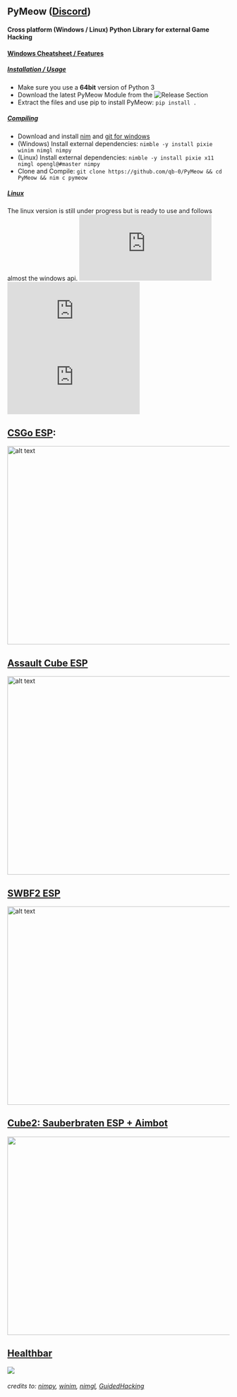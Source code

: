 ## PyMeow ([Discord](https://discord.gg/B34S4aMYqY))
#### Cross platform (Windows / Linux) Python Library for external Game Hacking

#### [Windows Cheatsheet / Features](https://github.com/qb-0/PyMeow/blob/master/cheatsheet.txt)

##### <ins>Installation / Usage</ins>
- Make sure you use a **64bit** version of Python 3
- Download the latest PyMeow Module from the ![Release Section](https://github.com/qb-0/PyMeow/releases)
- Extract the files and use pip to install PyMeow: `pip install .`

##### <ins>Compiling</ins>
- Download and install [nim](https://nim-lang.org/install.html) and [git for windows](https://gitforwindows.org/)
- (Windows) Install external dependencies: `nimble -y install pixie winim nimgl nimpy`
- (Linux) Install external dependencies: `nimble -y install pixie x11 nimgl opengl@#master nimpy`
- Clone and Compile: `git clone https://github.com/qb-0/PyMeow && cd PyMeow && nim c pymeow`

##### <ins>Linux</ins>
The linux version is still under progress but is ready to use and follows almost the windows api.
![Assault Cube ESP](https://github.com/qb-0/PyMeow/blob/master/examples/linux/ac_esp.py)
![CSGo ESP](https://github.com/qb-0/PyMeow/blob/master/examples/linux/csgo_esp.py)
![Sauerbraten ESP+Aimbot](https://github.com/qb-0/PyMeow/blob/master/examples/linux/sauerbraten_espaim.py)

## [CSGo ESP](https://github.com/qb-0/PyMeow/blob/master/examples/csgo_esp.py):
<img src="https://github.com/qb-0/PyMeow/blob/master/examples/screenshots/csgo_py.png" alt="alt text" width="650" height="450">

## [Assault Cube ESP](https://github.com/qb-0/PyMeow/blob/master/examples/ac_esp.py)
<img src="https://github.com/qb-0/PyMeow/blob/master/examples/screenshots/ac2_py.png" alt="alt text" width="650" height="450">

## [SWBF2 ESP](https://github.com/qb-0/PyMeow/blob/master/examples/swbf2_esp.py)
<img src="https://github.com/qb-0/PyMeow/blob/master/examples/screenshots/swbf_py.png" alt="alt text" width="650" height="450">

## [Cube2: Sauberbraten ESP + Aimbot](https://github.com/qb-0/PyMeow/blob/master/examples/sauerbraten_espaim.py)
[<img src="https://img.youtube.com/vi/7F_16FQURGc/maxresdefault.jpg" width="650" height="450">](https://youtu.be/7F_16FQURGc)

## [Healthbar](https://github.com/qb-0/PyMeow/blob/master/examples/healthbar.py)
![](https://github.com/qb-0/PyMeow/blob/master/examples/screenshots/healthbar.gif)

###### credits to: [nimpy](https://github.com/yglukhov/nimpy), [winim](https://github.com/khchen/winim), [nimgl](https://github.com/nimgl/nimgl), [GuidedHacking](https://guidedhacking.com)
